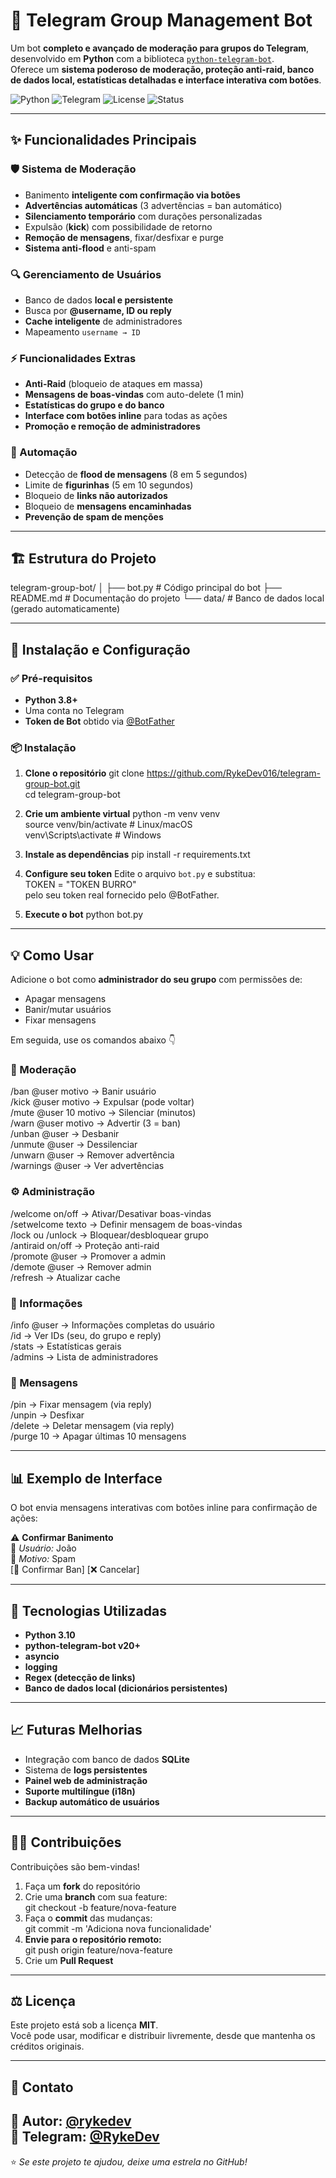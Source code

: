 # 🤖 Telegram Group Management Bot

Um bot **completo e avançado de moderação para grupos do Telegram**, desenvolvido em **Python** com a biblioteca [`python-telegram-bot`](https://python-telegram-bot.org).  
Oferece um **sistema poderoso de moderação, proteção anti-raid, banco de dados local, estatísticas detalhadas e interface interativa com botões**.

![Python](https://img.shields.io/badge/Python-3.8+-blue.svg)
![Telegram](https://img.shields.io/badge/Telegram-Bot-blue.svg)
![License](https://img.shields.io/badge/License-MIT-green.svg)
![Status](https://img.shields.io/badge/Status-Ativo-success.svg)

---

## ✨ Funcionalidades Principais

### 🛡️ Sistema de Moderação
- Banimento **inteligente com confirmação via botões**
- **Advertências automáticas** (3 advertências = ban automático)
- **Silenciamento temporário** com durações personalizadas
- Expulsão (**kick**) com possibilidade de retorno
- **Remoção de mensagens**, fixar/desfixar e purge
- **Sistema anti-flood** e anti-spam

### 🔍 Gerenciamento de Usuários
- Banco de dados **local e persistente**
- Busca por **@username, ID ou reply**
- **Cache inteligente** de administradores
- Mapeamento `username → ID`

### ⚡ Funcionalidades Extras
- **Anti-Raid** (bloqueio de ataques em massa)
- **Mensagens de boas-vindas** com auto-delete (1 min)
- **Estatísticas do grupo e do banco**
- **Interface com botões inline** para todas as ações
- **Promoção e remoção de administradores**

### 🤖 Automação
- Detecção de **flood de mensagens** (8 em 5 segundos)
- Limite de **figurinhas** (5 em 10 segundos)
- Bloqueio de **links não autorizados**
- Bloqueio de **mensagens encaminhadas**
- **Prevenção de spam de menções**

---

## 🏗️ Estrutura do Projeto

telegram-group-bot/
│
├── bot.py              # Código principal do bot
├── README.md           # Documentação do projeto
└── data/               # Banco de dados local (gerado automaticamente)

---

## 🚀 Instalação e Configuração

### ✅ Pré-requisitos
- **Python 3.8+**
- Uma conta no Telegram
- **Token de Bot** obtido via [@BotFather](https://t.me/BotFather)

### 📦 Instalação

1. **Clone o repositório**
   git clone https://github.com/RykeDev016/telegram-group-bot.git  
   cd telegram-group-bot

2. **Crie um ambiente virtual**
   python -m venv venv  
   source venv/bin/activate  # Linux/macOS  
   venv\Scripts\activate     # Windows

3. **Instale as dependências**
   pip install -r requirements.txt

4. **Configure seu token**
   Edite o arquivo `bot.py` e substitua:  
   TOKEN = "TOKEN BURRO"  
   pelo seu token real fornecido pelo @BotFather.

5. **Execute o bot**
   python bot.py

---

## 💡 Como Usar

Adicione o bot como **administrador do seu grupo** com permissões de:  
- Apagar mensagens  
- Banir/mutar usuários  
- Fixar mensagens  

Em seguida, use os comandos abaixo 👇

### 🔨 Moderação
/ban @user motivo       → Banir usuário  
/kick @user motivo      → Expulsar (pode voltar)  
/mute @user 10 motivo   → Silenciar (minutos)  
/warn @user motivo      → Advertir (3 = ban)  
/unban @user            → Desbanir  
/unmute @user           → Dessilenciar  
/unwarn @user           → Remover advertência  
/warnings @user         → Ver advertências  

### ⚙️ Administração
/welcome on/off         → Ativar/Desativar boas-vindas  
/setwelcome texto       → Definir mensagem de boas-vindas  
/lock ou /unlock        → Bloquear/desbloquear grupo  
/antiraid on/off        → Proteção anti-raid  
/promote @user          → Promover a admin  
/demote @user           → Remover admin  
/refresh                → Atualizar cache  

### 👤 Informações
/info @user             → Informações completas do usuário  
/id                     → Ver IDs (seu, do grupo e reply)  
/stats                  → Estatísticas gerais  
/admins                 → Lista de administradores  

### 🧹 Mensagens
/pin                    → Fixar mensagem (via reply)  
/unpin                  → Desfixar  
/delete                 → Deletar mensagem (via reply)  
/purge 10               → Apagar últimas 10 mensagens  

---

## 📊 Exemplo de Interface

O bot envia mensagens interativas com botões inline para confirmação de ações:

⚠️ **Confirmar Banimento**  
👤 *Usuário:* João  
📄 *Motivo:* Spam  
[🚫 Confirmar Ban] [❌ Cancelar]

---

## 🧠 Tecnologias Utilizadas

- **Python 3.10**
- **python-telegram-bot v20+**
- **asyncio**
- **logging**
- **Regex (detecção de links)**
- **Banco de dados local (dicionários persistentes)**

---

## 📈 Futuras Melhorias

- Integração com banco de dados **SQLite**
- Sistema de **logs persistentes**
- **Painel web de administração**
- **Suporte multilíngue (i18n)**
- **Backup automático de usuários**

---

## 🧑‍💻 Contribuições

Contribuições são bem-vindas!

1. Faça um **fork** do repositório  
2. Crie uma **branch** com sua feature:  
   git checkout -b feature/nova-feature  
3. Faça o **commit** das mudanças:  
   git commit -m 'Adiciona nova funcionalidade'  
4. **Envie para o repositório remoto:**  
   git push origin feature/nova-feature  
5. Crie um **Pull Request**

---

## ⚖️ Licença

Este projeto está sob a licença **MIT**.  
Você pode usar, modificar e distribuir livremente, desde que mantenha os créditos originais.

---

## 💬 Contato

📢 **Autor:** [@rykedev](https://github.com/RykeDev016)  
💬 **Telegram:** [@RykeDev](https://t.me/RykeDev)  
---

⭐ *Se este projeto te ajudou, deixe uma estrela no GitHub!*
